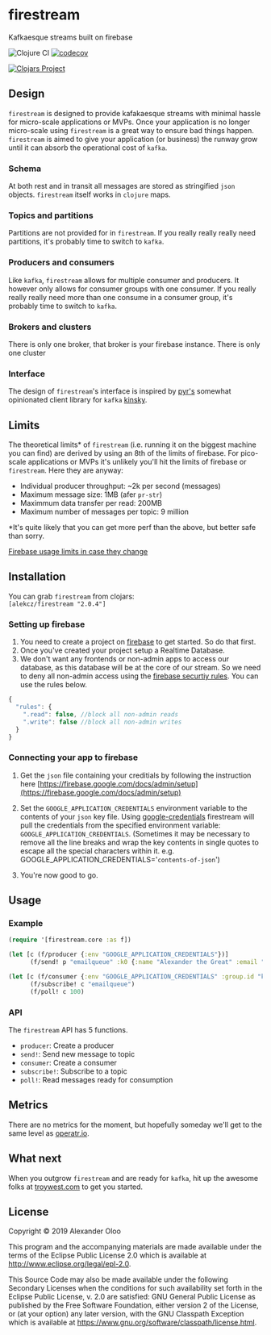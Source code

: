 # firestream

Kafkaesque streams built on firebase

![Clojure CI](https://github.com/alekcz/firestream/workflows/Clojure%20CI/badge.svg) [![codecov](https://codecov.io/gh/alekcz/firestream/branch/master/graph/badge.svg)](https://codecov.io/gh/alekcz/firestream) 

[![Clojars Project](https://img.shields.io/clojars/v/alekcz/firestream.svg)](https://clojars.org/alekcz/firestream)

## Design 
`firestream` is designed to provide kafakaesque streams with minimal hassle for micro-scale applications or MVPs. Once your application is no longer micro-scale using `firestream` is a great way to ensure bad things happen. `firestream` is aimed to give your application (or business) the runway grow until it can absorb the operational cost of `kafka`. 

### Schema 
At both rest and in transit all messages are stored as stringified `json` objects. `firestream` itself works in `clojure` maps. 

### Topics and partitions
Partitions are not provided for in `firestream`. If you really really really need partitions, it's probably time to switch to `kafka`.

### Producers and consumers
Like `kafka`, `firestream` allows for multiple consumer and producers. It however only allows for consumer groups with one consumer. If you really really really need more than one consume in a consumer group, it's probably time to switch to `kafka`.

### Brokers and clusters
There is only one broker, that broker is your firebase instance. There is only one cluster

### Interface
The design of `firestream`'s interface is inspired by [pyr's](https://github.com/pyr) somewhat opinionated client library for `kafka` [kinsky](https://github.com/pyr/kinsky).

## Limits
The theoretical limits* of `firestream` (i.e. running it on the biggest machine you can find) are derived by using an 8th of the limits of firebase. For pico-scale applications or MVPs it's unlikely you'll hit the limits of firebase or `firestream`. Here they are anyway:

- Individual producer throughput: ~2k per second (messages)
- Maximum message size: 1MB (afer `pr-str`)
- Maximmum data transfer per read: 200MB
- Maximum number of messages per topic: 9 million

*It's quite likely that you can get more perf than the above, but better safe than sorry.

[Firebase usage limits in case they change](https://firebase.google.com/docs/database/usage/limits)

## Installation

You can grab `firestream` from clojars:    
`[alekcz/firestream "2.0.4"]`


### Setting up firebase

1. You need to create a project on [firebase](https://firebase.google.com/) to get started. So do that first.
2. Once you've created your project setup a Realtime Database.
3. We don't want any frontends or non-admin apps to access our database, as this database will be at the core of our stream. So we need to deny all non-admin access using the [firebase securtiy rules](https://firebase.google.com/docs/database/security/quickstart). You can use the rules below.
```javascript
{
  "rules": {
    ".read": false, //block all non-admin reads
    ".write": false //block all non-admin writes
  }
}
```

### Connecting your app to firebase

1. Get the `json` file containing your creditials by following the instruction here [https://firebase.google.com/docs/admin/setup](https://firebase.google.com/docs/admin/setup)  

2. Set the `GOOGLE_APPLICATION_CREDENTIALS` environment variable to the contents of your `json` key file. Using [google-credentials](https://github.com/alekcz/google-credentials) firestream will pull the credentials from the specified environment variable: `GOOGLE_APPLICATION_CREDENTIALS`. (Sometimes it may be necessary to remove all the line breaks and wrap the key contents in single quotes to escape all the special characters within it. e.g. GOOGLE_APPLICATION_CREDENTIALS='`contents-of-json`')

3. You're now good to go.

## Usage

### Example
```clojure
(require '[firestream.core :as f])

(let [c (f/producer {:env "GOOGLE_APPLICATION_CREDENTIALS"})]
      (f/send! p "emailqueue" :k0 {:name "Alexander the Great" :email "alex@macedon.gr"})   

(let [c (f/consumer {:env "GOOGLE_APPLICATION_CREDENTIALS" :group.id "kafkaesque"})]
      (f/subscribe! c "emailqueue")
      (f/poll! c 100)
```

### API

The `firestream` API has 5 functions. 
- `producer`: Create a producer
- `send!`: Send new message to topic
- `consumer`: Create a consumer
- `subscribe!`: Subscribe to a topic
- `poll!`: Read messages ready for consumption


## Metrics

There are no metrics for the moment, but hopefully someday we'll get to the same level as [operatr.io](https://operatr.io/). 

## What next

When you outgrow `firestream` and are ready for `kafka`, hit up the awesome folks at [troywest.com](https://troywest.com/) to get you started.  

## License

Copyright © 2019 Alexander Oloo

This program and the accompanying materials are made available under the
terms of the Eclipse Public License 2.0 which is available at
http://www.eclipse.org/legal/epl-2.0.

This Source Code may also be made available under the following Secondary
Licenses when the conditions for such availability set forth in the Eclipse
Public License, v. 2.0 are satisfied: GNU General Public License as published by
the Free Software Foundation, either version 2 of the License, or (at your
option) any later version, with the GNU Classpath Exception which is available
at https://www.gnu.org/software/classpath/license.html.
